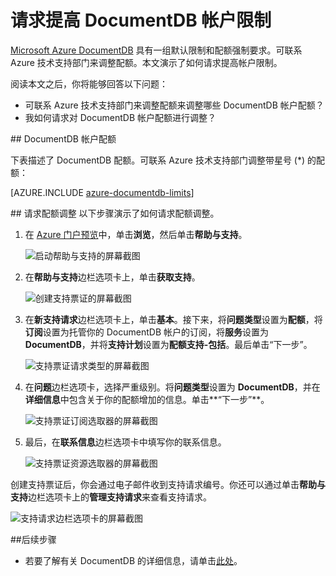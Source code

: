 <properties
	pageTitle="请求提高 DocumentDB 帐户限制| Azure"
	description="了解如何请求对 DocumentDB 限制做出调整，例如允许的集合数、存储的过程数和查询子句数。"
	services="documentdb"
	authors="AndrewHoh"
	manager="jhubbard"
	editor="monicar"
	documentationCenter=""/>

<tags
	ms.service="documentdb"
	ms.date="04/07/2016"
	wacn.date="06/28/2016"/>

# 请求提高 DocumentDB 帐户限制

[Microsoft Azure DocumentDB](/services/documentdb/) 具有一组默认限制和配额强制要求。可联系 Azure 技术支持部门来调整配额。本文演示了如何请求提高帐户限制。

阅读本文之后，你将能够回答以下问题：

-	可联系 Azure 技术支持部门来调整配额来调整哪些 DocumentDB 帐户配额？
-	我如何请求对 DocumentDB 帐户配额进行调整？

##<a id="Quotas"></a> DocumentDB 帐户配额

下表描述了 DocumentDB 配额。可联系 Azure 技术支持部门调整带星号 (*) 的配额：

[AZURE.INCLUDE [azure-documentdb-limits](../includes/azure-documentdb-limits.md)]


##<a id="RequestQuotaIncrease"></a> 请求配额调整
以下步骤演示了如何请求配额调整。

1. 在 [Azure 门户预览](https://portal.azure.cn)中，单击**浏览**，然后单击**帮助与支持**。

	![启动帮助与支持的屏幕截图](media/documentdb-increase-limits/helpsupport.png)

2. 在**帮助与支持**边栏选项卡上，单击**获取支持**。

	![创建支持票证的屏幕截图](media/documentdb-increase-limits/getsupport.png)

3. 在**新支持请求**边栏选项卡上，单击**基本**。接下来，将**问题类型**设置为**配额**，将**订阅**设置为托管你的 DocumentDB 帐户的订阅，将**服务**设置为 **DocumentDB**，并将**支持计划**设置为**配额支持-包括**。最后单击“下一步”。

	![支持票证请求类型的屏幕截图](media/documentdb-increase-limits/supportrequest1.png)

4. 在**问题**边栏选项卡，选择严重级别。将**问题类型**设置为 **DocumentDB**，并在**详细信息**中包含关于你的配额增加的信息。单击**“下一步”**。

	![支持票证订阅选取器的屏幕截图](media/documentdb-increase-limits/supportrequest2.png)

5. 最后，在**联系信息**边栏选项卡中填写你的联系信息。

	![支持票证资源选取器的屏幕截图](media/documentdb-increase-limits/supportrequest3.png)

创建支持票证后，你会通过电子邮件收到支持请求编号。你还可以通过单击**帮助与支持**边栏选项卡上的**管理支持请求**来查看支持请求。

![支持请求边栏选项卡的屏幕截图](./media/documentdb-increase-limits/supportrequest4.png)


##<a name="NextSteps"></a>后续步骤
- 若要了解有关 DocumentDB 的详细信息，请单击[此处](http://azure.com/docdb)。

<!---HONumber=Mooncake_0425_2016-->